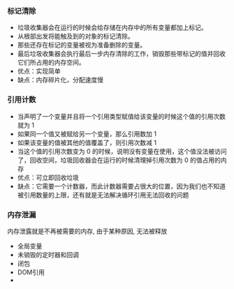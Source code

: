 ### 标记清除
+ 垃圾收集器会在运行的时候会给存储在内存中的所有变量都加上标记。
+ 从根部出发将能触及到的对象的标记清除。
+ 那些还存在标记的变量被视为准备删除的变量。
+ 最后垃圾收集器会执行最后一步内存清除的工作，销毁那些带标记的值并回收它们所占用的内存空间。
+ 优点：实现简单
+ 缺点：内存碎片化，分配速度慢

### 引用计数
+ 当声明了一个变量并且将一个引用类型赋值给该变量的时候这个值的引用次数就为 1
+ 如果同一个值又被赋给另一个变量，那么引用数加 1
+ 如果该变量的值被其他的值覆盖了，则引用次数减 1
+ 当这个值的引用次数变为 0 的时候，说明没有变量在使用，这个值没法被访问了，回收空间，垃圾回收器会在运行的时候清理掉引用次数为 0 的值占用的内存
+ 优点：可立即回收垃圾
+ 缺点：它需要一个计数器，而此计数器需要占很大的位置，因为我们也不知道被引用数量的上限，还有就是无法解决循环引用无法回收的问题

### 内存泄漏
内存泄露就是不再被需要的内存, 由于某种原因, 无法被释放
+ 全局变量
+ 未销毁的定时器和回调
+ 闭包
+ DOM引用
+ 